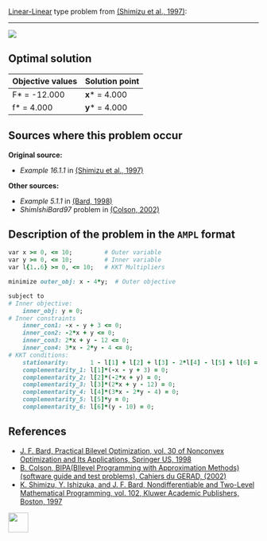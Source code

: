 [Linear-Linear](/test-problems/LP-LP-problems) type problem from [(Shimizu et al., 1997)][Shimizu et al., 1997]:

---

![](https://github.com/basblsolver/test-problems/wiki/images/sib_1997_02_eq.jpg)

## Optimal solution

Objective values   | Solution point          |
------------------ | ----------------------- |
F* = -12.000       | __x__* = 4.000          |
f* = 4.000         | __y__* = 4.000          |

## Sources where this problem occur

__Original source:__

 - _Example 16.1.1_ in [(Shimizu et al., 1997)][Shimizu et al., 1997]

__Other sources:__

 - _Example 5.1.1_ in [(Bard, 1998)][Bard, 1998]
 - _ShimIshiBard97_ problem in [(Colson, 2002)][Colson, 2002]

## Description of the problem in the `AMPL` format

```ruby
var x >= 0, <= 10;         # Outer variable
var y >= 0, <= 10;         # Inner variable
var l{1..6} >= 0, <= 10;   # KKT Multipliers

minimize outer_obj: x - 4*y;  # Outer objective

subject to
# Inner objective:
    inner_obj: y = 0;
# Inner constraints
    inner_con1: -x - y + 3 <= 0;
    inner_con2: -2*x + y <= 0;
    inner_con3: 2*x + y - 12 <= 0;
    inner_con4: 3*x - 2*y - 4 <= 0;
# KKT conditions:
    stationarity:      1 - l[1] + l[2] + l[3] - 2*l[4] - l[5] + l[6] = 0;
    complementarity_1: l[1]*(-x - y + 3) = 0;
    complementarity_2: l[2]*(-2*x + y) = 0;
    complementarity_3: l[3]*(2*x + y - 12) = 0;
    complementarity_4: l[4]*(3*x - 2*y - 4) = 0;
    complementarity_5: l[5]*y = 0;
    complementarity_6: l[6]*(y - 10) = 0;
```

##  References

 - [J. F. Bard, Practical Bilevel Optimization, vol. 30 of Nonconvex Optimization and Its Applications, Springer US, 1998](https://doi.org/10.1007/978-1-4757-2836-1)
 - [B. Colson, BIPA(BIlevel Programming with Approximation Methods)(software guide and test problems), Cahiers du GERAD, (2002)](https://www.gerad.ca/en/papers/G-2002-37/view)
 - [K. Shimizu, Y. Ishizuka, and J. F. Bard, Nondifferentiable and Two-Level Mathematical Programming, vol. 102, Kluwer Academic Publishers, Boston, 1997](https://doi.org/10.1016/S0377-2217(97)00228-2)

[<img src="http://www.interupgrade.com/images/pfeil-backbutton.png" width="40" height="40">](/test-problems/LP-LP-problems "Back to summary of LP-LP type problems")

[Bard, 1998]: https://doi.org/10.1007/978-1-4757-2836-1
[Colson, 2002]: https://www.gerad.ca/en/papers/G-2002-37/view
[Shimizu et al., 1997]: https://doi.org/10.1016/S0377-2217(97)00228-2
